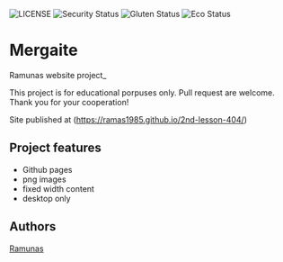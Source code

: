 ![LICENSE](https://img.shields.io/badge/license-MIT-blue.svg?style=flat-square)
![Security Status](https://img.shields.io/security-headers?label=Security&url=https%3A%2F%2Fgithub.com&style=flat-square)
![Gluten Status](https://img.shields.io/badge/Gluten-Free-green.svg)
![Eco Status](https://img.shields.io/badge/ECO-Friendly-green.svg)

# Mergaite

Ramunas website project_

This project is for educational porpuses only. Pull request are welcome. Thank you for your cooperation!

Site published at (https://ramas1985.github.io/2nd-lesson-404/)

## Project features

- Github pages
- png images
- fixed width content
- desktop only

## Authors

[Ramunas](https://github.com/Ramas1985)


